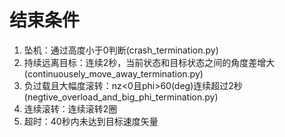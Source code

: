 # 结束条件

1. 坠机：通过高度小于0判断(crash_termination.py)
2. 持续远离目标：连续2秒，当前状态和目标状态之间的角度差增大(continuousely_move_away_termination.py)
3. 负过载且大幅度滚转：nz<0且phi>60(deg)连续超过2秒(negtive_overload_and_big_phi_termination.py)
4. 连续滚转：连续滚转2圈
5. 超时：40秒内未达到目标速度矢量